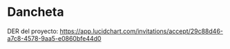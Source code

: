 # Dancheta
DER del proyecto: https://app.lucidchart.com/invitations/accept/29c88d46-a7c8-4578-9aa5-e0860bfe44d0
